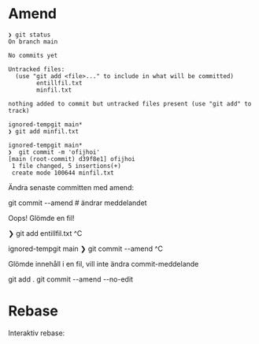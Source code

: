 # Amend

```
❯ git status
On branch main

No commits yet

Untracked files:
  (use "git add <file>..." to include in what will be committed)
        entillfil.txt
        minfil.txt

nothing added to commit but untracked files present (use "git add" to track)
```

```
ignored-tempgit main*​
❯ git add minfil.txt

ignored-tempgit main*​​
❯  git commit -m 'ofijhoi'
[main (root-commit) d39f8e1] ofijhoi
 1 file changed, 5 insertions(+)
 create mode 100644 minfil.txt
 ```

Ändra senaste committen med amend:

git commit --amend # ändrar meddelandet

Oops! Glömde en fil!

❯ git add entillfil.txt  ^C

ignored-tempgit main
❯ git commit --amend   ^C

Glömde innehåll i en fil, vill inte ändra commit-meddelande

git add .
git commit --amend --no-edit

# Rebase

Interaktiv rebase:

